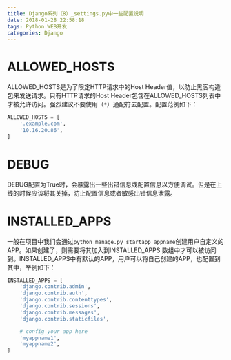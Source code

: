 ```yaml
---
title: Django系列（8）_settings.py中一些配置说明
date: 2018-01-28 22:58:18
tags: Python WEB开发
categories: Django
---
```


# ALLOWED_HOSTS

ALLOWED_HOSTS是为了限定HTTP请求中的Host Header值，以防止黑客构造包来发送请求。只有HTTP请求的Host Header包含在ALLOWED_HOSTS列表中才被允许访问。强烈建议不要使用（`*`）通配符去配置。配置范例如下：

```python
ALLOWED_HOSTS = [
    '.example.com',
    '10.16.20.86',
]
```

# DEBUG

DEBUG配置为True时，会暴露出一些出错信息或配置信息以方便调试。但是在上线的时候应该将其关掉，防止配置信息或者敏感出错信息泄露。

# INSTALLED_APPS

一般在项目中我们会通过`python manage.py startapp appname`创建用户自定义的APP。如果创建了，则需要将其加入到INSTALLED_APPS 数组中才可以被访问到。INSTALLED_APPS中有默认的APP，用户可以将自己创建的APP，也配置到其中，举例如下：

```python
INSTALLED_APPS = [
    'django.contrib.admin',
    'django.contrib.auth',
    'django.contrib.contenttypes',
    'django.contrib.sessions',
    'django.contrib.messages',
    'django.contrib.staticfiles',

    # config your app here
    'myappname1',
    'myappname2',
]
```

